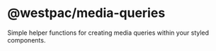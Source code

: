 # @westpac/media-queries

Simple helper functions for creating media queries within your styled components.
